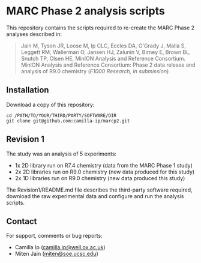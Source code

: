# MARC Phase 2 analysis scripts

This repository contains the scripts required to re-create the MARC Phase 2 analyses described in:

> Jain M, Tyson JR, Loose M, Ip CLC, Eccles DA, O\'Grady J, Malla S, Leggett RM, Wallerman O, Jansen HJ, Zalunin V, Birney E, Brown BL, Snutch TP, Olsen HE, MinION Analysis and Reference Consortium. MinION Analysis and Reference Consortium: Phase 2 data release and analysis of R9.0 chemistry (*F1000 Research, in submission*)

## Installation

Download a copy of this repository:

```
cd /PATH/TO/YOUR/THIRD/PARTY/SOFTWARE/DIR
git clone git@github.com:camilla-ip/marcp2.git
```

## Revision 1

The study was an analysis of 5 experiments:
- 1x 2D library run on R7.4 chemistry (data from the MARC Phase 1 study)
- 2x 2D libraries run on R9.0 chemistry (new data produced for this study)
- 2x 1D libraries run on R9.0 chemistry (new data produced this study)

The Revision1/README.md file describes the third-party software required, download the raw experimental data and configure and run the analysis scripts.

## Contact

For support, comments or bug reports:
- Camilla Ip (camilla.ip@well.ox.ac.uk)
- Miten Jain (miten@soe.ucsc.edu)

